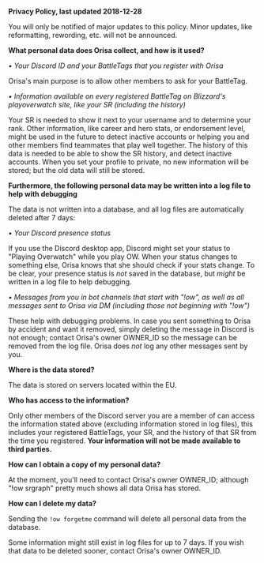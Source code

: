 **Privacy Policy, last updated 2018-12-28**

You will only be notified of major updates to this policy. Minor updates, like reformatting, rewording, etc. will not be announced.

__**What personal data does Orisa collect, and how is it used?**__

*• Your Discord ID and your BattleTags that you register with Orisa*

Orisa's main purpose is to allow other members to ask for your BattleTag.

*• Information available on every registered BattleTag on Blizzard's playoverwatch site, like your SR (including the history)*

Your SR is needed to show it next to your username and to determine your rank. Other information, like career and hero stats, or endorsement level, might be used in the future to detect inactive accounts or helping you and other members find teammates that play well together.
The history of this data is needed to be able to show the SR history, and detect inactive accounts.
When you set your profile to private, no new information will be stored; but the old data will still be stored.

__**Furthermore, the following personal data may be written into a log file to help with debugging**__

The data is not written into a database, and all log files are automatically deleted after 7 days:

*• Your Discord presence status*

If you use the Discord desktop app, Discord might set your status to "Playing Overwatch" while you play OW. When your status changes to something else, Orisa knows that she should check if your stats change.
To be clear, your presence status is *not* saved in the database, but *might* be written in a log file to help debugging.

*• Messages from you in bot channels that start with "!ow", as well as all messages sent to Orisa via DM (including those not beginning with "!ow")*

These help with debugging problems. In case you sent something to Orisa by accident and want it removed, simply deleting the message in Discord is not enough; contact Orisa's owner OWNER_ID so the message can be removed from the log file.
Orisa does *not* log any other messages sent by you.

__**Where is the data stored?**__

The data is stored on servers located within the EU.

__**Who has access to the information?**__

Only other members of the Discord server you are a member of can access the information stated above (excluding information stored in log files), this includes your registered BattleTags, your SR, and the history of that SR from the time you registered. **Your information will not be made available to third parties.**

__**How can I obtain a copy of my personal data?**__

At the moment, you'll need to contact Orisa's owner OWNER_ID; although "!ow srgraph" pretty much shows all data Orisa has stored.

__**How can I delete my data?**__

Sending the `!ow forgetme` command will delete all personal data from the database.

Some information might still exist in log files for up to 7 days. If you wish that data to be deleted sooner, contact Orisa's owner OWNER_ID.